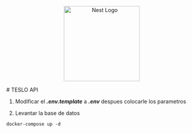 <p align="center">
  <a href="http://nestjs.com/" target="blank"><img src="https://nestjs.com/img/logo-small.svg" width="200" alt="Nest Logo" /></a>
</p>
# TESLO API

1. Modificar el ___.env.template___ a ___.env___ despues colocarle los parametros

2. Levantar la base de datos
`````
docker-compose up -d
`````
